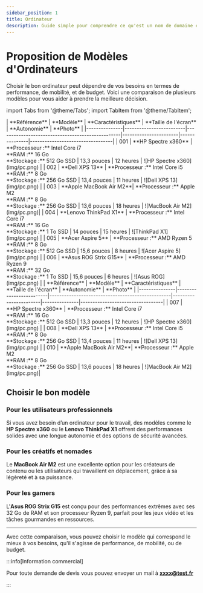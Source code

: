```yaml
---
sidebar_position: 1
title: Ordinateur
description: Guide simple pour comprendre ce qu'est un nom de domaine et comment le gérer.
---
```


# Proposition de Modèles d'Ordinateurs

Choisir le bon ordinateur peut dépendre de vos besoins en termes de performance, de mobilité, et de budget. Voici une comparaison de plusieurs modèles pour vous aider à prendre la meilleure décision.

import Tabs from '@theme/Tabs';
import TabItem from '@theme/TabItem';

<Tabs>
  <TabItem value="apple" label="Ordinateur fixe" default>
| **Référence** | **Modèle**              | **Caractéristiques**                             | **Taille de l'écran** | **Autonomie** | **Photo**                        |
|---------------|-------------------------|--------------------------------------------------|-----------------------|---------------|----------------------------------|
| 001           | **HP Spectre x360**     | **Processeur :** Intel Core i7 <br /> **RAM :** 16 Go <br /> **Stockage :** 512 Go SSD | 13,3 pouces           | 12 heures     | ![HP Spectre x360](img/pc.png)    |
| 002           | **Dell XPS 13**         | **Processeur :** Intel Core i5 <br /> **RAM :** 8 Go <br /> **Stockage :** 256 Go SSD | 13,4 pouces           | 11 heures     | ![Dell XPS 13](img/pc.png)     |
| 003           | **Apple MacBook Air M2**| **Processeur :** Apple M2 <br /> **RAM :** 8 Go <br /> **Stockage :** 256 Go SSD | 13,6 pouces           | 18 heures     | ![MacBook Air M2](img/pc.png)|
| 004           | **Lenovo ThinkPad X1**  | **Processeur :** Intel Core i7 <br /> **RAM :** 16 Go <br /> **Stockage :** 1 To SSD | 14 pouces             | 15 heures     | ![ThinkPad X1](img/pc.png) |
| 005           | **Acer Aspire 5**       | **Processeur :** AMD Ryzen 5 <br /> **RAM :** 8 Go <br /> **Stockage :** 512 Go SSD | 15,6 pouces           | 8 heures      | ![Acer Aspire 5](img/pc.png)   |
| 006           | **Asus ROG Strix G15**  | **Processeur :** AMD Ryzen 9 <br /> **RAM :** 32 Go <br /> **Stockage :** 1 To SSD | 15,6 pouces           | 6 heures      | ![Asus ROG](img/pc.png)        |
  </TabItem>
  <TabItem value="orange" label="Pc portable">
| **Référence** | **Modèle**              | **Caractéristiques**                             | **Taille de l'écran** | **Autonomie** | **Photo**                        |
|---------------|-------------------------|--------------------------------------------------|-----------------------|---------------|----------------------------------|
| 007           | **HP Spectre x360**     | **Processeur :** Intel Core i7 <br /> **RAM :** 16 Go <br /> **Stockage :** 512 Go SSD | 13,3 pouces           | 12 heures     | ![HP Spectre x360](img/pc.png)    |
| 008           | **Dell XPS 13**         | **Processeur :** Intel Core i5 <br /> **RAM :** 8 Go <br /> **Stockage :** 256 Go SSD | 13,4 pouces           | 11 heures     | ![Dell XPS 13](img/pc.png)     |
| 010           | **Apple MacBook Air M2**| **Processeur :** Apple M2 <br /> **RAM :** 8 Go <br /> **Stockage :** 256 Go SSD | 13,6 pouces           | 18 heures     | ![MacBook Air M2](img/pc.png)|
  </TabItem>
</Tabs>

## Choisir le bon modèle

### Pour les utilisateurs professionnels
Si vous avez besoin d’un ordinateur pour le travail, des modèles comme le **HP Spectre x360** ou le **Lenovo ThinkPad X1** offrent des performances solides avec une longue autonomie et des options de sécurité avancées.

### Pour les créatifs et nomades
Le **MacBook Air M2** est une excellente option pour les créateurs de contenu ou les utilisateurs qui travaillent en déplacement, grâce à sa légèreté et à sa puissance.

### Pour les gamers
L'**Asus ROG Strix G15** est conçu pour des performances extrêmes avec ses 32 Go de RAM et son processeur Ryzen 9, parfait pour les jeux vidéo et les tâches gourmandes en ressources.

---

Avec cette comparaison, vous pouvez choisir le modèle qui correspond le mieux à vos besoins, qu'il s'agisse de performance, de mobilité, ou de budget.

:::info[Information commercial]

Pour toute demande de devis vous pouvez envoyer un mail à **xxxx@test.fr**

:::